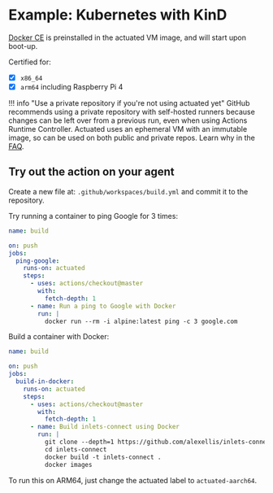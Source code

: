 # Example: Kubernetes with KinD

[Docker CE](https://docker.io) is preinstalled in the actuated VM image, and will start upon boot-up.

Certified for:

- [x] `x86_64`
- [x] `arm64` including Raspberry Pi 4

!!! info "Use a private repository if you're not using actuated yet"
    GitHub recommends using a private repository with self-hosted runners because changes can be left over from a previous run, even when using Actions Runtime Controller. Actuated uses an ephemeral VM with an immutable image, so can be used on both public and private repos. Learn why in the [FAQ](/faq.md).

## Try out the action on your agent

Create a new file at: `.github/workspaces/build.yml` and commit it to the repository.

Try running a container to ping Google for 3 times:

```yaml
name: build

on: push
jobs:
  ping-google:
    runs-on: actuated
    steps:
      - uses: actions/checkout@master
        with:
          fetch-depth: 1
      - name: Run a ping to Google with Docker
        run: |
          docker run --rm -i alpine:latest ping -c 3 google.com
```

Build a container with Docker:

```yaml
name: build

on: push
jobs:
  build-in-docker:
    runs-on: actuated
    steps:
      - uses: actions/checkout@master
        with:
          fetch-depth: 1
      - name: Build inlets-connect using Docker
        run: |
          git clone --depth=1 https://github.com/alexellis/inlets-connect
          cd inlets-connect
          docker build -t inlets-connect .
          docker images
```

To run this on ARM64, just change the actuated label to `actuated-aarch64`.